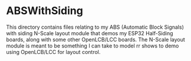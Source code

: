 # ABSWithSiding

This directory contains files relating to my ABS (Automatic Block Signals) 
with siding N-Scale layout module that demos my ESP32 Half-Siding boards, 
along with some other OpenLCB/LCC boards.  The N-Scale layout module is meant 
to be something I can take to model rr shows to demo using OpenLCB/LCC for 
layout control.
